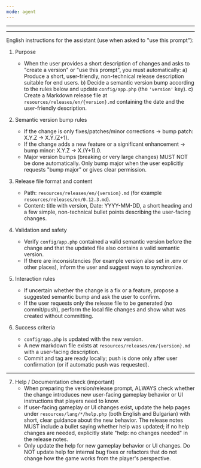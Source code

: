 ```yaml
---
mode: agent
---
```

---
---
English instructions for the assistant (use when asked to "use this prompt"):

1) Purpose
	- When the user provides a short description of changes and asks to "create a version" or "use this prompt", you must automatically:
	  a) Produce a short, user-friendly, non-technical release description suitable for end users.
	  b) Decide a semantic version bump according to the rules below and update `config/app.php` (the `'version'` key).
	  c) Create a Markdown release file at `resources/releases/en/{version}.md` containing the date and the user-friendly description.

2) Semantic version bump rules
	- If the change is only fixes/patches/minor corrections → bump patch: X.Y.Z -> X.Y.(Z+1).
	- If the change adds a new feature or a significant enhancement → bump minor: X.Y.Z -> X.(Y+1).0.
	- Major version bumps (breaking or very large changes) MUST NOT be done automatically. Only bump major when the user explicitly requests "bump major" or gives clear permission.

3) Release file format and content
	- Path: `resources/releases/en/{version}.md` (for example `resources/releases/en/0.12.3.md`).
	- Content: title with version, Date: YYYY-MM-DD, a short heading and a few simple, non-technical bullet points describing the user-facing changes.

4) Validation and safety
	- Verify `config/app.php` contained a valid semantic version before the change and that the updated file also contains a valid semantic version.
	- If there are inconsistencies (for example version also set in .env or other places), inform the user and suggest ways to synchronize.

5) Interaction rules
	- If uncertain whether the change is a fix or a feature, propose a suggested semantic bump and ask the user to confirm.
	- If the user requests only the release file to be generated (no commit/push), perform the local file changes and show what was created without committing.

6) Success criteria
	- `config/app.php` is updated with the new version.
	- A new markdown file exists at `resources/releases/en/{version}.md` with a user-facing description.
	- Commit and tag are ready locally; push is done only after user confirmation (or if automatic push was requested).

---

7) Help / Documentation check (important)
	- When preparing the version/release prompt, ALWAYS check whether the change introduces new user-facing gameplay behavior or UI instructions that players need to know.
	- If user-facing gameplay or UI changes exist, update the help pages under `resources/lang/*/help.php` (both English and Bulgarian) with short, clear guidance about the new behavior. The release notes MUST include a bullet saying whether help was updated; if no help changes are needed, explicitly state "help: no changes needed" in the release notes.
	- Only update the help for new gameplay behavior or UI changes. Do NOT update help for internal bug fixes or refactors that do not change how the game works from the player's perspective.



